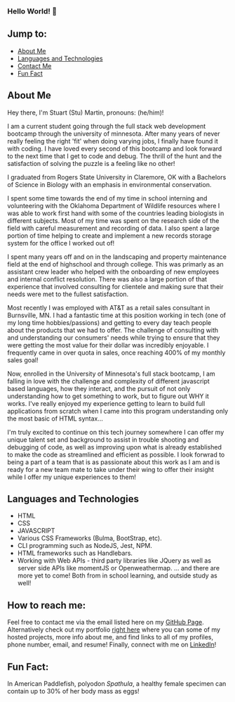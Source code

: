 ### Hello World! 👋

## Jump to:

- [About Me](#about-me)
- [Languages and Technologies](#languages-and-technologies)
- [Contact Me](#how-to-reach-me)
- [Fun Fact](#fun-fact)

## About Me

Hey there, I'm Stuart (Stu) Martin, pronouns: (he/him)!

I am a current student going through the full stack web development bootcamp through the university of minnesota. After many years of never really feeling the right 'fit' when doing varying jobs, I finally have found it with coding. I have loved every second of this bootcamp and look forward to the next time that I get to code and debug. The thrill of the hunt and the satisfaction of solving the puzzle is a feeling like no other!

I graduated from Rogers State University in Claremore, OK with a Bachelors of Science in Biology with an emphasis in environmental conservation.

I spent some time towards the end of my time in school interning and volunteering with the Oklahoma Department of Wildlife resources where I was able to work first hand with some of the countries leading biologists in different subjects. Most of my time was spent on the research side of the field with careful measurement and recording of data. I also spent a large portion of time helping to create and implement a new records storage system for the office I worked out of! 

I spent many years off and on in the landscaping and property maintenance field at the end of highschool and through college. This was primarly as an assistant crew leader who helped with the onboarding of new employees and internal conflict resolution. There was also a large portion of that experience that involved consulting for clientele and making sure that their needs were met to the fullest satisfaction. 

Most recently I was employed with AT&T as a retail sales consultant in Burnsville, MN. I had a fantastic time at this position working in tech (one of my long time hobbies/passions) and getting to every day teach people about the products that we had to offer. The challenge of consulting with and understanding our consumers' needs while trying to ensure that they were getting the most value for their dollar was incredibly enjoyable. I frequently came in over quota in sales, once reaching 400% of my monthly sales goal! 

Now, enrolled in the University of Minnesota's full stack bootcamp, I am falling in love with the challenge and complexity of different javascript based languages, how they interact, and the pursuit of not only understanding how to get something to work, but to figure out WHY it works. I've really enjoyed my experience getting to learn to build full applications from scratch when I came into this program understanding only the most basic of HTML syntax...

I'm truly excited to continue on this tech journey somewhere I can offer my unique talent set and background to assist in trouble shooting and debugging of code, as well as improving upon what is already established to make the code as streamlined and efficient as possible. I look forwrad to being a part of a team that is as passionate about this work as I am and is ready for a new team mate to take under their wing to offer their insight while I offer my unique experiences to them! 

## Languages and Technologies 
- HTML
- CSS
- JAVASCRIPT
- Various CSS Frameworks (Bulma, BootStrap, etc).
- CLI programming such as NodeJS, Jest, NPM.
- HTML frameworks such as Handlebars.
- Working with Web APIs - third party libraries like JQuery as well as server side APIs like momentJS or Openweathermap.
... and there are more yet to come! Both from in school learning, and outside study as well!

## How to reach me:

Feel free to contact me via the email listed here on my [GitHub Page](https://github.com/StuMartin22).
Alternatively check out my portfolio [right here](https://stumartin22.github.io/Portfolio/) where you can some of my hosted projects, more info about me, and find links to all of my profiles, phone number, email, and resume!
Finally, connect with me on [LinkedIn](https://pages.github.com/)!

## Fun Fact:

In American Paddlefish, polyodon _Spathula_, a healthy female specimen can contain up to 30% of her body mass as eggs! 
<!--
**StuMartin22/StuMartin22** is a ✨ _special_ ✨ repository because its `README.md` (this file) appears on your GitHub profile.

Here are some ideas to get you started:

- 🔭 I’m currently working on ...
- 🌱 I’m currently learning ...
- 👯 I’m looking to collaborate on ...
- 🤔 I’m looking for help with ...
- 💬 Ask me about ...
- 📫 How to reach me: ...
- 😄 Pronouns: ...
- ⚡ Fun fact: ...
-->

